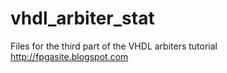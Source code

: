 # vhdl_arbiter_stat

Files for the third part of the VHDL arbiters tutorial
http://fpgasite.blogspot.com
